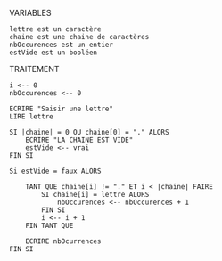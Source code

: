 ﻿VARIABLES

	lettre est un caractère
	chaine est une chaine de caractères
	nbOccurences est un entier
	estVide est un booléen

TRAITEMENT

	i <-- 0
	nbOccurences <-- 0

	ECRIRE "Saisir une lettre"
	LIRE lettre

	SI |chaine| = 0 OU chaine[0] = "." ALORS
		ECRIRE "LA CHAINE EST VIDE"
		estVide <-- vrai
	FIN SI

	Si estVide = faux ALORS

		TANT QUE chaine[i] != "." ET i < |chaine| FAIRE
			SI chaine[i] = lettre ALORS
				nbOccurences <-- nbOccurences + 1
			FIN SI	
			i <-- i + 1
		FIN TANT QUE

		ECRIRE nbOcurrences
	FIN SI
	